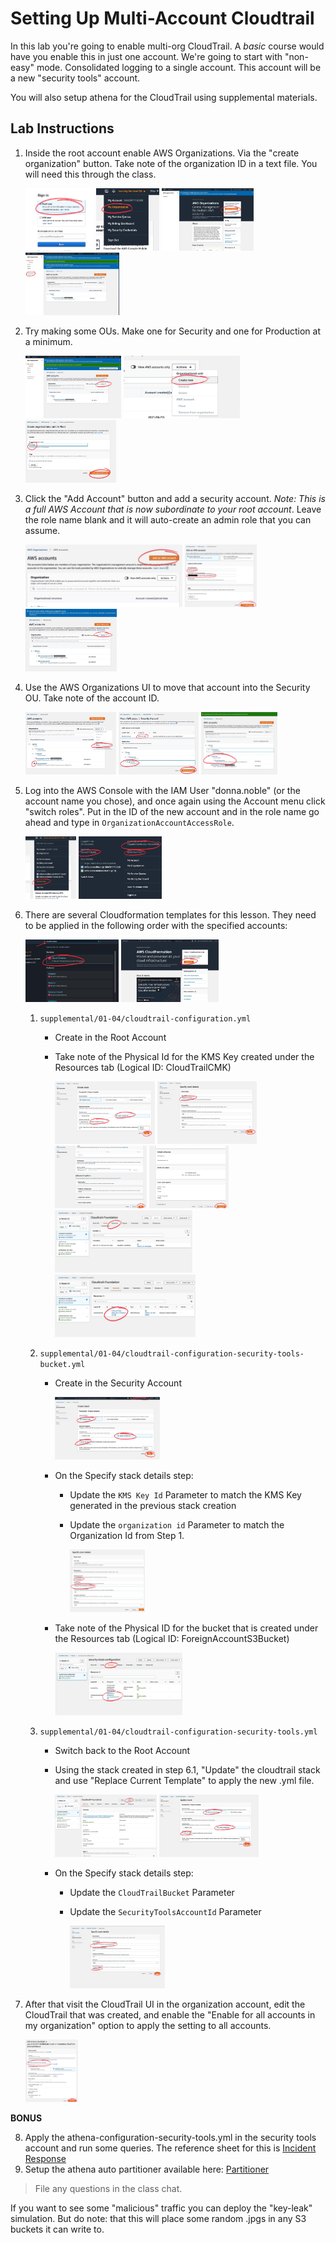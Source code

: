 # Setting Up Multi-Account Cloudtrail

In this lab you're going to enable multi-org CloudTrail.  A _basic_ course would have you enable this in just one account.  We're going to start with "non-easy" mode.  Consolidated logging to a single account.  This account will be a new "security tools" account.

You will also setup athena for the CloudTrail using supplemental materials.

## Lab Instructions

1. Inside the root account enable AWS Organizations.  Via the "create organization" button.  Take note of the organization ID in a text file.  You will need this through the class.

    <img src="images/1-a.jpeg" height="100">
    <img src="images/1-b.jpeg" height="100">
    <img src="images/1-c.jpeg" height="100">
    <img src="images/1-d.jpeg" height="100">

2. Try making some OUs.  Make one for Security and one for Production at a minimum.

    <img src="images/2-a.jpeg" height="100">
    <img src="images/2-b.jpeg" height="100">
    <img src="images/2-c.jpeg" height="100">

3. Click the "Add Account" button and add a security account.  _Note: This is a full AWS Account that is now subordinate to your root account_.  Leave the role name blank and it will auto-create an admin role that you can assume.

    <img src="images/3-a.jpeg" height="100">
    <img src="images/3-b.jpeg" height="100">
    <img src="images/3-c.jpeg" height="100">

4. Use the AWS Organizations UI to move that account into the Security OU.  Take note of the account ID.

    <img src="images/4-a.jpeg" height="100">
    <img src="images/4-b.jpeg" height="100">
    <img src="images/4-c.jpeg" height="100">

5. Log into the AWS Console with the IAM User "donna.noble" (or the account name you chose), and once again using the Account menu click "switch roles".  Put in the ID of the new account and in the role name go ahead and type in `OrganizationAccountAccessRole`.

    <img src="images/5-a.jpeg" height="100">
    <img src="images/5-b.jpeg" height="100">

6. There are several Cloudformation templates for this lesson.  They need to be applied in the following order with the specified accounts:

    <img src="images/6-0-a.jpeg" height="100">
    <img src="images/6-0-b.jpeg" height="100">

    1. `supplemental/01-04/cloudtrail-configuration.yml`
        * Create in the Root Account
        * Take note of the Physical Id for the KMS Key created under the Resources tab (Logical ID: CloudTrailCMK)

            <img src="images/6-1-a.jpeg" height="100">
            <img src="images/6-1-b.jpeg" height="100">
            <img src="images/6-1-c.jpeg" height="100">
            <img src="images/6-1-d.jpeg" height="100">
            <img src="images/6-1-e.jpeg" height="100">
            <img src="images/6-1-f.jpeg" height="100">

    2. `supplemental/01-04/cloudtrail-configuration-security-tools-bucket.yml`
        * Create in the Security Account

            <img src="images/6-2-a.jpeg" height="100">

        * On the Specify stack details step:
            * Update the `KMS Key Id` Parameter to match the KMS Key generated in the previous stack creation
            * Update the `organization id` Parameter to match the Organization Id from Step 1.

                <img src="images/6-2-b.jpeg" height="100">

        * Take note of the Physical ID for the bucket that is created under the Resources tab (Logical ID: ForeignAccountS3Bucket)

            <img src="images/6-2-c.jpeg" height="100">

    3. `supplemental/01-04/cloudtrail-configuration-security-tools.yml`
        * Switch back to the Root Account
        * Using the stack created in step 6.1, "Update" the cloudtrail stack and use "Replace Current Template" to apply the new .yml file.

            <img src="images/6-3-a.jpeg" height="100">
            <img src="images/6-3-b.jpeg" height="100">

        * On the Specify stack details step:
            * Update the `CloudTrailBucket` Parameter
            * Update the `SecurityToolsAccountId` Parameter

                <img src="images/6-3-c.jpeg" height="100">


7. After that visit the CloudTrail UI in the organization account, edit the CloudTrail that was created, and enable the "Enable for all accounts in my organization" option to apply the setting to all accounts.

    <img src="images/7-d.jpeg" height="100">

**BONUS**

8. Apply the athena-configuration-security-tools.yml in the security tools account and run some queries.  The reference sheet for this is [Incident Response](https://github.com/easttimor/aws-incident-response)
9. Setup the athena auto partitioner available here: [Partitioner](https://github.com/duo-labs/cloudtrail-partitioner)

> File any questions in the class chat.  

If you want to see some "malicious" traffic you can deploy the "key-leak" simulation.  But do note: that this will place some random .jpgs in any S3 buckets it can write to.
